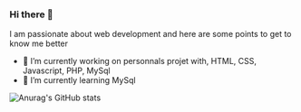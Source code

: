 ### Hi there 👋

I am passionate about web development and here are some points to get to know me better

- 🔭 I’m currently working on personnals projet with, HTML, CSS, Javascript, PHP, MySql
- 🌱 I’m currently learning MySql


![Anurag's GitHub stats](https://github-readme-stats.vercel.app/api?username=Boris-Picard)
